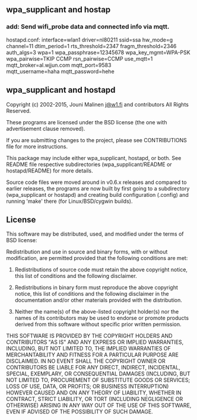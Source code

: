 ## wpa_supplicant and hostap 

### add: Send wifi_probe data and connected info via mqtt.
 
hostapd.conf:
	interface=wlan1
	driver=nl80211
	ssid=ssa
	hw_mode=g
	channel=11
	dtim_period=1
	rts_threshold=2347
	fragm_threshold=2346
	auth_algs=3
	wpa=1
	wpa_passphrase=12345678
	wpa_key_mgmt=WPA-PSK
	wpa_pairwise=TKIP CCMP
	rsn_pairwise=CCMP
	use_mqtt=1
	mqtt_broker=al.wjjun.com
	mqtt_port=9583    
	mqtt_username=haha
	mqtt_password=hehe

wpa_supplicant and hostapd
--------------------------

Copyright (c) 2002-2015, Jouni Malinen <j@w1.fi> and contributors
All Rights Reserved.

These programs are licensed under the BSD license (the one with
advertisement clause removed).

If you are submitting changes to the project, please see CONTRIBUTIONS
file for more instructions.


This package may include either wpa_supplicant, hostapd, or both. See
README file respective subdirectories (wpa_supplicant/README or
hostapd/README) for more details.

Source code files were moved around in v0.6.x releases and compared to
earlier releases, the programs are now built by first going to a
subdirectory (wpa_supplicant or hostapd) and creating build
configuration (.config) and running 'make' there (for Linux/BSD/cygwin
builds).


License
-------

This software may be distributed, used, and modified under the terms of
BSD license:

Redistribution and use in source and binary forms, with or without
modification, are permitted provided that the following conditions are
met:

1. Redistributions of source code must retain the above copyright
   notice, this list of conditions and the following disclaimer.

2. Redistributions in binary form must reproduce the above copyright
   notice, this list of conditions and the following disclaimer in the
   documentation and/or other materials provided with the distribution.

3. Neither the name(s) of the above-listed copyright holder(s) nor the
   names of its contributors may be used to endorse or promote products
   derived from this software without specific prior written permission.

THIS SOFTWARE IS PROVIDED BY THE COPYRIGHT HOLDERS AND CONTRIBUTORS
"AS IS" AND ANY EXPRESS OR IMPLIED WARRANTIES, INCLUDING, BUT NOT
LIMITED TO, THE IMPLIED WARRANTIES OF MERCHANTABILITY AND FITNESS FOR
A PARTICULAR PURPOSE ARE DISCLAIMED. IN NO EVENT SHALL THE COPYRIGHT
OWNER OR CONTRIBUTORS BE LIABLE FOR ANY DIRECT, INDIRECT, INCIDENTAL,
SPECIAL, EXEMPLARY, OR CONSEQUENTIAL DAMAGES (INCLUDING, BUT NOT
LIMITED TO, PROCUREMENT OF SUBSTITUTE GOODS OR SERVICES; LOSS OF USE,
DATA, OR PROFITS; OR BUSINESS INTERRUPTION) HOWEVER CAUSED AND ON ANY
THEORY OF LIABILITY, WHETHER IN CONTRACT, STRICT LIABILITY, OR TORT
(INCLUDING NEGLIGENCE OR OTHERWISE) ARISING IN ANY WAY OUT OF THE USE
OF THIS SOFTWARE, EVEN IF ADVISED OF THE POSSIBILITY OF SUCH DAMAGE.
